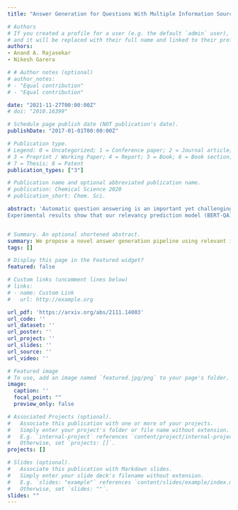 ```yaml
---
title: "Answer Generation for Questions With Multiple Information Sources in E-Commerce"

# Authors
# If you created a profile for a user (e.g. the default `admin` user), write the username (folder name) here 
# and it will be replaced with their full name and linked to their profile.
authors:
- Anand A. Rajasekar
- Nikesh Garera

# # Author notes (optional)
# author_notes:
# - "Equal contribution"
# - "Equal contribution"

date: "2021-11-27T00:00:00Z"
# doi: "2010.16399"

# Schedule page publish date (NOT publication's date).
publishDate: "2017-01-01T00:00:00Z"

# Publication type.
# Legend: 0 = Uncategorized; 1 = Conference paper; 2 = Journal article;
# 3 = Preprint / Working Paper; 4 = Report; 5 = Book; 6 = Book section;
# 7 = Thesis; 8 = Patent
publication_types: ["3"]

# Publication name and optional abbreviated publication name.
# publication: Chemical Science 2020
# publication_short: Chem. Sci.

abstract: 'Automatic question answering is an important yet challenging task in E-commerce given the millions of questions posted by users about the product that they are interested in purchasing. Hence, there is a great demand for automatic answer generation systems that provide quick responses using related information about the product. There are three sources of knowledge available for answering a user posted query, they are reviews, duplicate or similar questions, and specifications. Effectively utilizing these information sources will greatly aid us in answering complex questions. However, there are two main challenges present in exploiting these sources: (i) The presence of irrelevant information and (ii) the presence of ambiguity of sentiment present in reviews and similar questions. Through this work we propose a novel pipeline (MSQAP) that utilizes the rich information present in the aforementioned sources by separately performing relevancy and ambiguity prediction before generating a response.
Experimental results show that our relevancy prediction model (BERT-QA) outperforms all other variants and has an improvement of 12.36% in F1 score compared to the BERT-base baseline. Our generation model (T5-QA) outperforms the baselines in all content preservation metrics such as BLEU, ROUGE and has an average improvement of 35.02% in ROUGE and 198.75% in BLEU compared to the highest performing baseline (HSSC-q). Human evaluation of our pipeline shows us that our method has an overall improvement in accuracy of 30.7% over the generation model (T5-QA), resulting in our full pipeline-based approach (MSQAP) providing more accurate answers. To the best of our knowledge, this is the first work in the e-commerce domain that automatically generates natural language answers combining the information present in diverse sources such as specifications, similar questions, and reviews data.'


# Summary. An optional shortened abstract.
summary: We propose a novel answer generation pipeline using relevant information from multiple data sources of a product.
tags: []

# Display this page in the Featured widget?
featured: false

# Custom links (uncomment lines below)
# links:
# - name: Custom Link
#   url: http://example.org

url_pdf: 'https://arxiv.org/abs/2111.14003'
url_code: ''
url_dataset: ''
url_poster: ''
url_project: ''
url_slides: ''
url_source: ''
url_video: ''

# Featured image
# To use, add an image named `featured.jpg/png` to your page's folder. 
image:
  caption: ''
  focal_point: ""
  preview_only: false

# Associated Projects (optional).
#   Associate this publication with one or more of your projects.
#   Simply enter your project's folder or file name without extension.
#   E.g. `internal-project` references `content/project/internal-project/index.md`.
#   Otherwise, set `projects: []`.
projects: []

# Slides (optional).
#   Associate this publication with Markdown slides.
#   Simply enter your slide deck's filename without extension.
#   E.g. `slides: "example"` references `content/slides/example/index.md`.
#   Otherwise, set `slides: ""`.
slides: ""
---
```


<!-- {{% callout note %}}
Click the *Cite* button above to demo the feature to enable visitors to import publication metadata into their reference management software.
{{% /callout %}}

{{% callout note %}}
Create your slides in Markdown - click the *Slides* button to check out the example.
{{% /callout %}}

Supplementary notes can be added here, including [code, math, and images](https://wowchemy.com/docs/writing-markdown-latex/). -->

